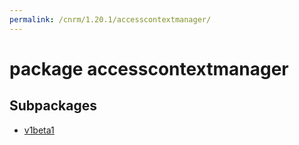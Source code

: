 ```yaml
---
permalink: /cnrm/1.20.1/accesscontextmanager/
---
```


# package accesscontextmanager



## Subpackages

* [v1beta1](accesscontextmanager-v1beta1.md)